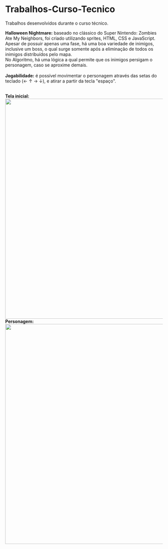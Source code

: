 # Trabalhos-Curso-Tecnico
Trabalhos desenvolvidos durante o curso técnico. 

**Halloween Nightmare:** baseado no clássico do Super Nintendo: Zombies Ate My Neighbors, foi criado utilizando sprites, HTML, CSS e JavaScript.
<br/>Apesar de possuir apenas uma fase, há uma boa variedade de inimigos, inclusive um boss, o qual surge somente após a eliminação de todos os inimigos distribuídos pelo mapa.
<br/>No Algoritmo, há uma lógica a qual permite que os inimigos persigam o personagem, caso se aproxime demais. 
<br/><br/>**Jogabilidade:** é possível movimentar o personagem através das setas do teclado (← ↑ → ↓), e atirar a partir da tecla "espaço".

<br/>**Tela inicial:**
<br/><img src="https://github.com/user-attachments/assets/64530eca-85e6-4164-9414-4f9fae65e380" width="700">
<br/>**Personagem:**
<br/><img src="https://github.com/user-attachments/assets/58234fa3-8434-445a-a9fc-84a44886ee33" width="700">





